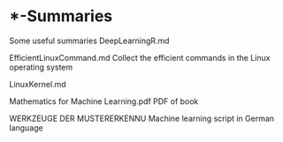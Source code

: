# *-Summaries

Some useful summaries
  DeepLearningR.md                    

  EfficientLinuxCommand.md                           Collect the efficient commands in the Linux operating system 

  LinuxKernel.md

  Mathematics for Machine Learning.pdf               PDF of book

  WERKZEUGE DER MUSTERERKENNU                        Machine learning script in German language

